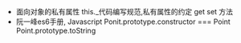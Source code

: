 - 面向对象的私有属性
    this._代码编写规范,私有属性的约定
    get set 方法
- 阮一峰es6手册,
    Javascript
    Ponit.prototype.constructor === Point
    Point.prototype.toString